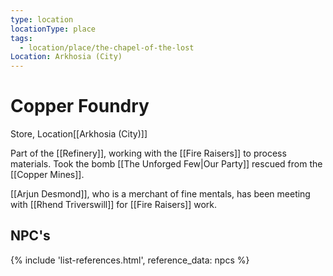 ```yaml
---
type: location
locationType: place
tags:
  - location/place/the-chapel-of-the-lost
Location: Arkhosia (City)
---
```


# Copper Foundry
Store, <span class="dataview inline-field"><span class="inline-field-key">Location</span><span class="inline-field-value">[[Arkhosia (City)]]</span></span>

Part of the  [[Refinery]], working with the [[Fire Raisers]] to process materials. Took the bomb [[The Unforged Few|Our Party]] rescued from the [[Copper Mines]].
 
[[Arjun Desmond]], who is a merchant of fine mentals, has been meeting with [[Rhend Triverswill]] for [[Fire Raisers]] work.

## NPC's
{% include 'list-references.html', reference_data: npcs %}
